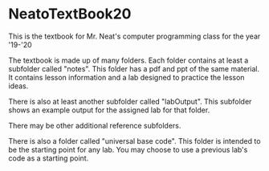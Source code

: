 # NeatoTextBook20
This is the textbook for Mr. Neat's computer programming class for the year '19-'20

The textbook is made up of many folders.  Each folder contains at least a subfolder called "notes".  This folder has a pdf and ppt of the same material.  It contains lesson information and a lab designed to practice the lesson ideas.

There is also at least another subfolder called "labOutput".  This subfolder shows an example output for the assigned lab for that folder.

There may be other additional reference subfolders.

There is also a folder called "universal base code".  This folder is intended to be the starting point for any lab.  You may choose to use a previous lab's code as a starting point.
